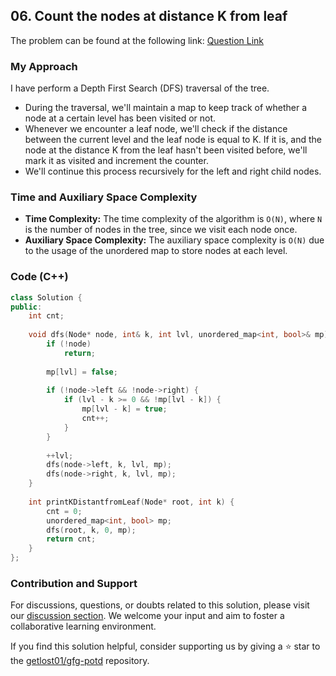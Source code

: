 ## 06. Count the nodes at distance K from leaf
The problem can be found at the following link: [Question Link](https://www.geeksforgeeks.org/problems/node-at-distance/1)

### My Approach
I have perform a Depth First Search (DFS) traversal of the tree.
- During the traversal, we'll maintain a map to keep track of whether a node at a certain level has been visited or not.
- Whenever we encounter a leaf node, we'll check if the distance between the current level and the leaf node is equal to K. If it is, and the node at the distance K from the leaf hasn't been visited before, we'll mark it as visited and increment the counter.
- We'll continue this process recursively for the left and right child nodes.

### Time and Auxiliary Space Complexity

- **Time Complexity:** The time complexity of the algorithm is `O(N)`, where `N` is the number of nodes in the tree, since we visit each node once.
- **Auxiliary Space Complexity:** The auxiliary space complexity is `O(N)` due to the usage of the unordered map to store nodes at each level.

### Code (C++)

```cpp
class Solution {
public:
    int cnt;
    
    void dfs(Node* node, int& k, int lvl, unordered_map<int, bool>& mp) {
        if (!node)
            return;
        
        mp[lvl] = false;
        
        if (!node->left && !node->right) {
            if (lvl - k >= 0 && !mp[lvl - k]) {
                mp[lvl - k] = true;
                cnt++;
            }
        }
        
        ++lvl;
        dfs(node->left, k, lvl, mp);
        dfs(node->right, k, lvl, mp);
    }
    
    int printKDistantfromLeaf(Node* root, int k) {
        cnt = 0;
        unordered_map<int, bool> mp;
        dfs(root, k, 0, mp);
        return cnt;
    }
};
```

### Contribution and Support

For discussions, questions, or doubts related to this solution, please visit our [discussion section](https://github.com/getlost01/gfg-potd/discussions). We welcome your input and aim to foster a collaborative learning environment.

If you find this solution helpful, consider supporting us by giving a ⭐ star to the [getlost01/gfg-potd](https://github.com/getlost01/gfg-potd) repository.